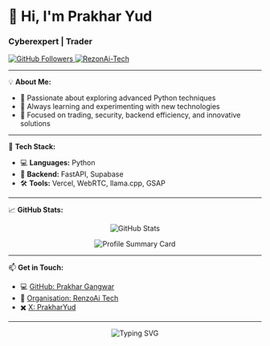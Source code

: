 # 👋 Hi, I'm Prakhar Yud
###        Cyberexpert | Trader
  <a href="https://github.com/PrakharYud?tab=followers">
    <img src="https://img.shields.io/github/followers/PrakharYud?label=Followers&style=social" alt="GitHub Followers" />
  </a>
  <a href="https://github.com/RezonAi-Tech" target="_blank">
    <img src="https://img.shields.io/badge/Organisation-RenzoAi%20Tech-black?style=flat-square&logo=github" alt="RezonAi-Tech" />
  </a>
</p>



---

💡 **About Me:**  
- 🚀 Passionate about exploring advanced Python techniques    
- 🌱 Always learning and experimenting with new technologies  
- 🎯 Focused on trading, security, backend efficiency, and innovative solutions  

---

🔨 **Tech Stack:**  
- 💻 **Languages:** Python  
- 🔗 **Backend:** FastAPI, Supabase   
- 🛠️ **Tools:** Vercel, WebRTC, llama.cpp, GSAP  
  
---

📈 **GitHub Stats:**  
<p align="center">
  <img src="https://github-readme-stats.vercel.app/api?username=PrakharYud&show_icons=true&theme=radical" alt="GitHub Stats" />
</p>

<p align="center">
  <img src="https://github-profile-summary-cards.vercel.app/api/cards/profile-details?username=PrakharYud&theme=radical" alt="Profile Summary Card" />
</p>

---

📫 **Get in Touch:**  
- 💻 [GitHub: Prakhar Gangwar](https://github.com/PrakharYud)  
- 🏢 [Organisation: RenzoAi Tech](https://github.com/RezonAi-Tech)  
- ✖️ [X: PrakharYud](https://x.com/PrakharYud)
---


<p align="center">
  <img src="https://readme-typing-svg.demolab.com?font=Helvetica&size=22&pause=100&color=AA00F7&background=00CEFF00&center=true&vCenter=true&width=445&lines=Cyberexpert+;Trader+" alt="Typing SVG" />
</p>
